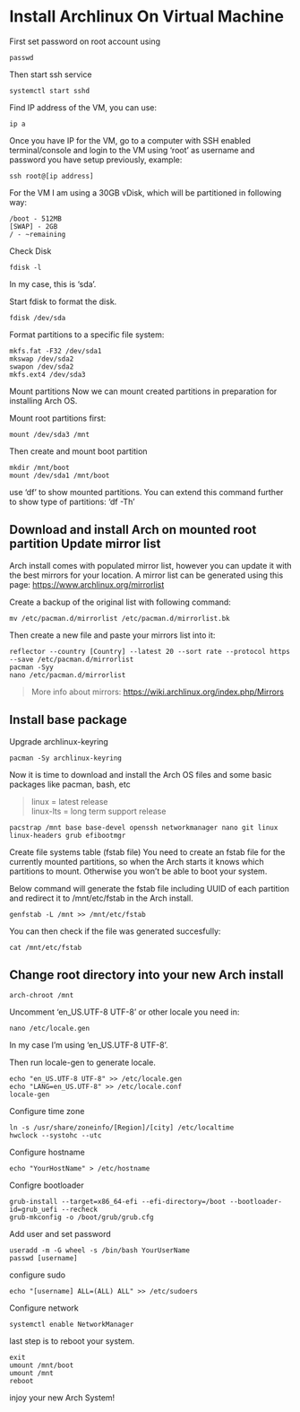 # Install Archlinux On Virtual Machine

First set password on root account using
```
passwd
```

Then start ssh service
```
systemctl start sshd
```

Find IP address of the VM, you can use:
```
ip a
```

Once you have IP for the VM, go to a computer with SSH enabled terminal/console and login to the VM using ‘root’ as username and password you have setup previously, example:
```
ssh root@[ip address]
```

For the VM I am using a 30GB vDisk, which will be partitioned in following way:
```
/boot - 512MB
[SWAP] - 2GB
/ - ~remaining
```

Check Disk
```
fdisk -l
```
In my case, this is ‘sda’.

Start fdisk to format the disk.
```
fdisk /dev/sda
```

Format partitions to a specific file system:

```
mkfs.fat -F32 /dev/sda1
mkswap /dev/sda2
swapon /dev/sda2
mkfs.ext4 /dev/sda3
```

Mount partitions
Now we can mount created partitions in preparation for installing Arch OS.

Mount root partitions first:
```
mount /dev/sda3 /mnt
```

Then create and mount boot partition
```
mkdir /mnt/boot
mount /dev/sda1 /mnt/boot
```
use ‘df’ to show mounted partitions. You can extend this command further to show type of partitions: ‘df -Th’


## Download and install Arch on mounted root partition Update mirror list
Arch install comes with populated mirror list, however you can update it with the best mirrors for your location. A mirror list can be generated using this page: https://www.archlinux.org/mirrorlist

Create a backup of the original list with following command:
```
mv /etc/pacman.d/mirrorlist /etc/pacman.d/mirrorlist.bk
```

Then create a new file and paste your mirrors list into it:
```
reflector --country [Country] --latest 20 --sort rate --protocol https --save /etc/pacman.d/mirrorlist
pacman -Syy
nano /etc/pacman.d/mirrorlist
```
> More info about mirrors: https://wiki.archlinux.org/index.php/Mirrors


## Install base package
Upgrade archlinux-keyring
```
pacman -Sy archlinux-keyring
```    
Now it is time to download and install the Arch OS files and some basic packages like pacman, bash, etc
> linux = latest release    
> linux-lts =  long term support release
```
pacstrap /mnt base base-devel openssh networkmanager nano git linux linux-headers grub efibootmgr
```
Create file systems table (fstab file)
You need to create an fstab file for the currently mounted partitions, so when the Arch starts it knows which partitions to mount. Otherwise you won’t be able to boot your system.

Below command will generate the fstab file including UUID of each partition and redirect it to /mnt/etc/fstab in the Arch install.
```
genfstab -L /mnt >> /mnt/etc/fstab
```

You can then check if the file was generated succesfully:
```
cat /mnt/etc/fstab
```

## Change root directory into your new Arch install
```
arch-chroot /mnt
```
Uncomment ‘en_US.UTF-8 UTF-8’ or other locale you need in:
```
nano /etc/locale.gen 
```
In my case I’m using ‘en_US.UTF-8 UTF-8’.

Then run locale-gen to generate locale.

```
echo "en_US.UTF-8 UTF-8" >> /etc/locale.gen
echo "LANG=en_US.UTF-8" >> /etc/locale.conf
locale-gen
```


Configure time zone
```
ln -s /usr/share/zoneinfo/[Region]/[city] /etc/localtime
hwclock --systohc --utc
```

Configure hostname

```
echo "YourHostName" > /etc/hostname
```

Configre bootloader

```
grub-install --target=x86_64-efi --efi-directory=/boot --bootloader-id=grub_uefi --recheck
grub-mkconfig -o /boot/grub/grub.cfg
```



Add user and set password
```
useradd -m -G wheel -s /bin/bash YourUserName
passwd [username]
```

configure sudo

```
echo "[username] ALL=(ALL) ALL" >> /etc/sudoers
```

Configure network
```
systemctl enable NetworkManager
```

last step is to reboot your system.

```
exit
umount /mnt/boot
umount /mnt
reboot
```

injoy your new Arch System!
